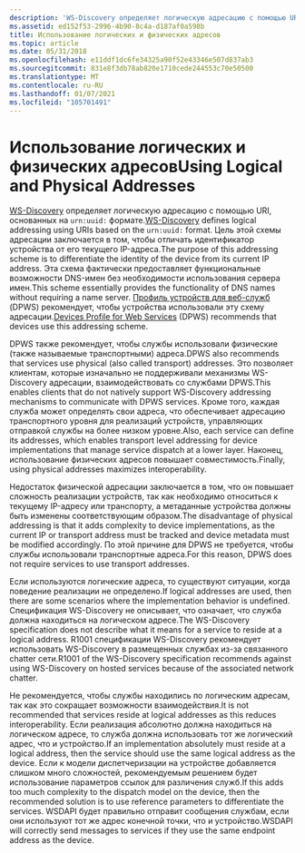 ```yaml
---
description: 'WS-Discovery определяет логическую адресацию с помощью URI на основе формата urn: UUID:.'
ms.assetid: ed152f53-2996-4b90-8c4a-d187af0a598b
title: Использование логических и физических адресов
ms.topic: article
ms.date: 05/31/2018
ms.openlocfilehash: e11ddf1dc6fe34325a90f52e43346e507d837ab3
ms.sourcegitcommit: 831e8f3db78ab820e1710cede244553c70e50500
ms.translationtype: MT
ms.contentlocale: ru-RU
ms.lasthandoff: 01/07/2021
ms.locfileid: "105701491"
---
```

# <a name="using-logical-and-physical-addresses"></a><span data-ttu-id="52ba1-103">Использование логических и физических адресов</span><span class="sxs-lookup"><span data-stu-id="52ba1-103">Using Logical and Physical Addresses</span></span>

<span data-ttu-id="52ba1-104">[WS-Discovery](https://specs.xmlsoap.org/ws/2005/04/discovery/ws-discovery.pdf) определяет логическую адресацию с помощью URI, основанных на `urn:uuid:` формате.</span><span class="sxs-lookup"><span data-stu-id="52ba1-104">[WS-Discovery](https://specs.xmlsoap.org/ws/2005/04/discovery/ws-discovery.pdf) defines logical addressing using URIs based on the `urn:uuid:` format.</span></span> <span data-ttu-id="52ba1-105">Цель этой схемы адресации заключается в том, чтобы отличать идентификатор устройства от его текущего IP-адреса.</span><span class="sxs-lookup"><span data-stu-id="52ba1-105">The purpose of this addressing scheme is to differentiate the identity of the device from its current IP address.</span></span> <span data-ttu-id="52ba1-106">Эта схема фактически предоставляет функциональные возможности DNS-имен без необходимости использования сервера имен.</span><span class="sxs-lookup"><span data-stu-id="52ba1-106">This scheme essentially provides the functionality of DNS names without requiring a name server.</span></span> <span data-ttu-id="52ba1-107">[Профиль устройств для веб-служб](https://specs.xmlsoap.org/ws/2006/02/devprof/) (DPWS) рекомендует, чтобы устройства использовали эту схему адресации.</span><span class="sxs-lookup"><span data-stu-id="52ba1-107">[Devices Profile for Web Services](https://specs.xmlsoap.org/ws/2006/02/devprof/) (DPWS) recommends that devices use this addressing scheme.</span></span>

<span data-ttu-id="52ba1-108">DPWS также рекомендует, чтобы службы использовали физические (также называемые транспортными) адреса.</span><span class="sxs-lookup"><span data-stu-id="52ba1-108">DPWS also recommends that services use physical (also called transport) addresses.</span></span> <span data-ttu-id="52ba1-109">Это позволяет клиентам, которые изначально не поддерживали механизмы WS-Discovery адресации, взаимодействовать со службами DPWS.</span><span class="sxs-lookup"><span data-stu-id="52ba1-109">This enables clients that do not natively support WS-Discovery addressing mechanisms to communicate with DPWS services.</span></span> <span data-ttu-id="52ba1-110">Кроме того, каждая служба может определять свои адреса, что обеспечивает адресацию транспортного уровня для реализаций устройств, управляющих отправкой службы на более низком уровне.</span><span class="sxs-lookup"><span data-stu-id="52ba1-110">Also, each service can define its addresses, which enables transport level addressing for device implementations that manage service dispatch at a lower layer.</span></span> <span data-ttu-id="52ba1-111">Наконец, использование физических адресов повышает совместимость.</span><span class="sxs-lookup"><span data-stu-id="52ba1-111">Finally, using physical addresses maximizes interoperability.</span></span>

<span data-ttu-id="52ba1-112">Недостаток физической адресации заключается в том, что он повышает сложность реализации устройств, так как необходимо относиться к текущему IP-адресу или транспорту, а метаданные устройства должны быть изменены соответствующим образом.</span><span class="sxs-lookup"><span data-stu-id="52ba1-112">The disadvantage of physical addressing is that it adds complexity to device implementations, as the current IP or transport address must be tracked and device metadata must be modified accordingly.</span></span> <span data-ttu-id="52ba1-113">По этой причине для DPWS не требуется, чтобы службы использовали транспортные адреса.</span><span class="sxs-lookup"><span data-stu-id="52ba1-113">For this reason, DPWS does not require services to use transport addresses.</span></span>

<span data-ttu-id="52ba1-114">Если используются логические адреса, то существуют ситуации, когда поведение реализации не определено.</span><span class="sxs-lookup"><span data-stu-id="52ba1-114">If logical addresses are used, then there are some scenarios where the implementation behavior is undefined.</span></span> <span data-ttu-id="52ba1-115">Спецификация WS-Discovery не описывает, что означает, что служба должна находиться на логическом адресе.</span><span class="sxs-lookup"><span data-stu-id="52ba1-115">The WS-Discovery specification does not describe what it means for a service to reside at a logical address.</span></span> <span data-ttu-id="52ba1-116">R1001 спецификации WS-Discovery рекомендует использовать WS-Discovery в размещенных службах из-за связанного chatter сети.</span><span class="sxs-lookup"><span data-stu-id="52ba1-116">R1001 of the WS-Discovery specification recommends against using WS-Discovery on hosted services because of the associated network chatter.</span></span>

<span data-ttu-id="52ba1-117">Не рекомендуется, чтобы службы находились по логическим адресам, так как это сокращает возможности взаимодействия.</span><span class="sxs-lookup"><span data-stu-id="52ba1-117">It is not recommended that services reside at logical addresses as this reduces interoperability.</span></span> <span data-ttu-id="52ba1-118">Если реализация абсолютно должна находиться на логическом адресе, то служба должна использовать тот же логический адрес, что и устройство.</span><span class="sxs-lookup"><span data-stu-id="52ba1-118">If an implementation absolutely must reside at a logical address, then the service should use the same logical address as the device.</span></span> <span data-ttu-id="52ba1-119">Если к модели диспетчеризации на устройстве добавляется слишком много сложностей, рекомендуемым решением будет использование параметров ссылок для различения служб.</span><span class="sxs-lookup"><span data-stu-id="52ba1-119">If this adds too much complexity to the dispatch model on the device, then the recommended solution is to use reference parameters to differentiate the services.</span></span> <span data-ttu-id="52ba1-120">WSDAPI будет правильно отправит сообщения службам, если они используют тот же адрес конечной точки, что и устройство.</span><span class="sxs-lookup"><span data-stu-id="52ba1-120">WSDAPI will correctly send messages to services if they use the same endpoint address as the device.</span></span>

 

 




